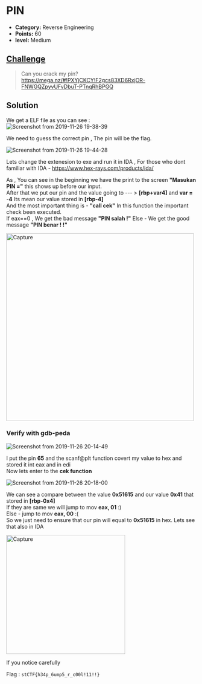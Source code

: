 
# PIN

* **Category:** Reverse Engineering
* **Points:** 60
* **level:** Medium


## [Challenge](https://ctflearn.com/challenge/379)

> Can you crack my pin?  
>https://mega.nz/#!PXYjCKCY!F2gcs83XD6RxjOR-FNWGQZpyvUFvDbuT-PTnqRhBPGQ




## Solution
We get a ELF file as you can see :   
![Screenshot from 2019-11-26 19-38-39](https://user-images.githubusercontent.com/57364083/69648357-d3dd4a80-1073-11ea-851a-ab0c2e04786f.png)

We need to guess the correct pin , The pin will be the flag.  


![Screenshot from 2019-11-26 19-44-28](https://user-images.githubusercontent.com/57364083/69648773-9c22d280-1074-11ea-92ae-50aaaada5bab.png)


Lets change the extenesion to exe and run it in IDA , For those who dont familiar with IDA - https://www.hex-rays.com/products/ida/  

As , You can see in the beginning we have the print to the screen **"Masukan PIN ="** this shows up before our input.    
After that we put our pin and the value going to --- > **[rbp+var4]** and **var = -4** Its mean our value stored in **[rbp-4]**  
And the most important thing is - **"call cek"** In this function the important check been executed.  
If eax==0 , We get the bad message **"PIN salah !"** Else - We get the good message **"PIN benar ! !"**  

<img width="497" alt="Capture" src="https://user-images.githubusercontent.com/57364083/69651038-2587d400-1078-11ea-85ae-97d381dffc6d.PNG">

### Verify with gdb-peda

![Screenshot from 2019-11-26 20-14-49](https://user-images.githubusercontent.com/57364083/69651410-b78fdc80-1078-11ea-9ee0-fc8ffd4ed7dd.png)

I put the pin **65** and the scanf@plt function covert my value to hex and stored it int eax and in edi  
Now lets enter to the **cek function**

![Screenshot from 2019-11-26 20-18-00](https://user-images.githubusercontent.com/57364083/69651687-240adb80-1079-11ea-9137-9682903c42e3.png)

We can see a compare between the value **0x51615** and our value **0x41** that stored in **[rbp-0x4]**    
If they are same we will jump to mov **eax, 01** :)  
Else - jump to mov   **eax, 00** :(  
So we just need to ensure that our pin will equal to **0x51615** in hex. Lets see that also in IDA  

<img width="315" alt="Capture" src="https://user-images.githubusercontent.com/57364083/69652028-adbaa900-1079-11ea-883c-48ec30338a81.PNG">

If you notice carefully 
 
Flag : ```stCTF{h34p_6ump5_r_c00l!11!!}```

